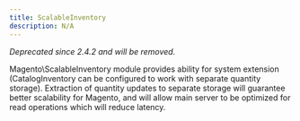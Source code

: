 ```yaml
---
title: ScalableInventory
description: N/A
---
```


_Deprecated since 2.4.2 and will be removed._

Magento\ScalableInventory module provides ability for system extension (CatalogInventory can be configured to work with separate quantity storage).
Extraction of quantity updates to separate storage will guarantee better scalability for Magento,
and will allow main server to be optimized for read operations which will reduce latency.
